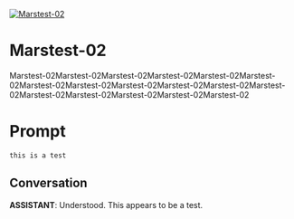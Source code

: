 
[![Marstest-02](https://flow-prompt-covers.s3.us-west-1.amazonaws.com/icon/futuristic/futu_2.png)]()
# Marstest-02 
Marstest-02Marstest-02Marstest-02Marstest-02Marstest-02Marstest-02Marstest-02Marstest-02Marstest-02Marstest-02Marstest-02Marstest-02Marstest-02Marstest-02Marstest-02Marstest-02Marstest-02

# Prompt

```
this is a test
```

## Conversation

**ASSISTANT**: Understood. This appears to be a test.



